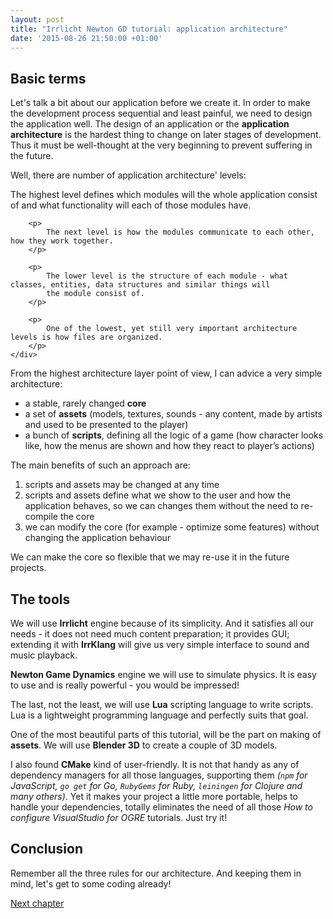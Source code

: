 ```yaml
---
layout: post
title: "Irrlicht Newton GD tutorial: application architecture"
date: '2015-08-26 21:50:00 +01:00'
---
```


## Basic terms

Let's talk a bit about our application before we create it. In order to make the development process sequential
and least painful, we need to design the application well. The design of an application or the **application architecture**
is the hardest thing to change on later stages of development. Thus it must be well-thought at the very beginning to
prevent suffering in the future.

Well, there are number of application architecture' levels:

<div class="row">
    <div class="col" style="margin-right: 1em;">
        <LazyImg src="/images/irrlicht-newton-tutorials/japan_feudal_system.webp" / />
    </div>
    <div class="col">
        <p>
            The highest level defines which modules will the whole
            application consist of and what functionality will each of those modules have.
        </p>

        <p>
            The next level is how the modules communicate to each other, how they work together.
        </p>

        <p>
            The lower level is the structure of each module - what classes, entities, data structures and similar things will
            the module consist of.
        </p>

        <p>
            One of the lowest, yet still very important architecture levels is how files are organized.
        </p>
    </div>
</div>

From the highest architecture layer point of view, I can advice a very simple architecture:

* a stable, rarely changed **core**
* a set of **assets** (models, textures, sounds - any content, made by artists and used to be presented to the player)
* a bunch of **scripts**, defining all the logic of a game (how character looks like, how the menus are shown and how they react to player’s actions)

The main benefits of such an approach are:

1. scripts and assets may be changed at any time
2. scripts and assets define what we show to the user and how the application behaves, so we can changes them without the need to re-compile the core
3. we can modify the core (for example - optimize some features) without changing the application behaviour

We can make the core so flexible that we may re-use it in the future projects.

## The tools

We will use **Irrlicht** engine because of its simplicity. And it satisfies all our needs - it
does not need much content preparation; it provides GUI; extending it with **IrrKlang** will give
us very simple interface to sound and music playback.

**Newton Game Dynamics** engine we will use to simulate physics. It is easy to use and is really powerful -
you would be impressed!

The last, not the least, we will use **Lua** scripting language to write scripts. Lua is a lightweight
programming language and perfectly suits that goal.

One of the most beautiful parts of this tutorial, will be the part on making of **assets**. We will use
**Blender 3D** to create a couple of 3D models.

I also found **CMake** kind of user-friendly. It is not that handy as any of dependency managers for all
those languages, supporting them _(`npm` for JavaScript, `go get` for Go, `RubyGems` for Ruby, `leiningen`
for Clojure and many others)_. Yet it makes your project a little more portable, helps to handle your
dependencies, totally eliminates the need of all those *How to configure VisualStudio for OGRE* tutorials.
Just try it!

## Conclusion

Remember all the three rules for our architecture. And keeping them in mind, let's get to some coding already!

[Next chapter](irrlicht-newton-tutorials/2015-08-27-first-application)
